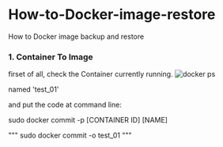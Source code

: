 # How-to-Docker-image-restore
How to Docker image backup and restore

### 1. Container To Image

firset of all, check the Container currently running.
![docker ps](https://user-images.githubusercontent.com/51101183/58443540-6b95c680-812d-11e9-9ed5-f6ce3e1ebe1c.PNG)

named 'test_01'

and put the code at command line:

sudo docker commit -p [CONTAINER ID] [NAME]

"""
sudo docker commit -o test_01
"""

